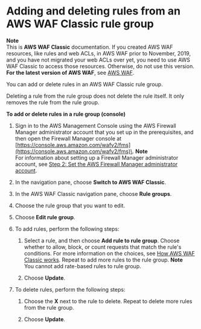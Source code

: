 # Adding and deleting rules from an AWS WAF Classic rule group<a name="classic-rule-group-editing"></a>

**Note**  
This is **AWS WAF Classic** documentation\. If you created AWS WAF resources, like rules and web ACLs, in AWS WAF prior to November, 2019, and you have not migrated your web ACLs over yet, you need to use AWS WAF Classic to access those resources\. Otherwise, do not use this version\.  
**For the latest version of AWS WAF**, see [AWS WAF](waf-chapter.md)\. 

You can add or delete rules in an AWS WAF Classic rule group\.

Deleting a rule from the rule group does not delete the rule itself\. It only removes the rule from the rule group\.<a name="classic-rule-group-editing-procedure"></a>

**To add or delete rules in a rule group \(console\)**

1. Sign in to the AWS Management Console using the AWS Firewall Manager administrator account that you set up in the prerequisites, and then open the Firewall Manager console at [https://console.aws.amazon.com/wafv2/fms](https://console.aws.amazon.com/wafv2/fms)\. 
**Note**  
For information about setting up a Firewall Manager administrator account, see [Step 2: Set the AWS Firewall Manager administrator account](enable-integration.md)\.

1. In the navigation pane, choose **Switch to AWS WAF Classic**\.

1. In the AWS WAF Classic navigation pane, choose **Rule groups**\.

1. Choose the rule group that you want to edit\.

1. Choose **Edit rule group**\.

1. To add rules, perform the following steps:

   1. Select a rule, and then choose **Add rule to rule group**\. Choose whether to allow, block, or count requests that match the rule's conditions\. For more information on the choices, see [How AWS WAF Classic works](classic-how-aws-waf-works.md)\. Repeat to add more rules to the rule group\. 
**Note**  
You cannot add rate\-based rules to rule group\.

   1. Choose **Update**\.

1. To delete rules, perform the following steps:

   1. Choose the **X** next to the rule to delete\. Repeat to delete more rules from the rule group\.

   1. Choose **Update**\.